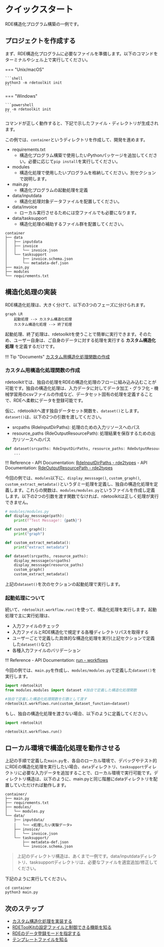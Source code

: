 # クイックスタート

RDE構造化プログラム構築の一例です。

## プロジェクトを作成する

まず、RDE構造化プログラムに必要なファイルを準備します。以下のコマンドをターミナルやシェル上で実行してください。

=== "Unix/macOS"

    ```shell
    python3 -m rdetoolkit init
    ```

=== "Windows"

    ```powershell
    py -m rdetoolkit init
    ```

コマンドが正しく動作すると、下記で示したファイル・ディレクトリが生成されます。

この例では、`container`というディレクトリを作成して、開発を進めます。

- requirements.txt
    - 構造化プログラム構築で使用したいPythonパッケージを追加してください。必要に応じて`pip install`を実行してください。
- modules
    - 構造化処理で使用したいプログラムを格納してください。別セクションで説明します。
- main.py
    - 構造化プログラムの起動処理を定義
- data/inputdata
    - 構造化処理対象データファイルを配置してください。
- data/invoice
    - ローカル実行させるためには空ファイルでも必要になります。
- data/tasksupport
    - 構造化処理の補助するファイル群を配置してください。

```shell
container
├── data
│   ├── inputdata
│   ├── invoice
│   │   └── invoice.json
│   └── tasksupport
│       ├── invoice.schema.json
│       └── metadata-def.json
├── main.py
├── modules
└── requirements.txt
```

## 構造化処理の実装

RDE構造化処理は、大きく分けて、以下の3つのフェーズに分けられます。

```mermaid
graph LR
    起動処理 --> カスタム構造化処理
    カスタム構造化処理 --> 終了処理
```

起動処理、終了処理は、rdetoolkitを使うことで簡単に実行できます。そのため、ユーザー自身は、ご自身のデータに対する処理を実行する **カスタム構造化処理** を定義するだけです。

!!! Tip "Documents"
    [カスタム用構造化処理関数の作成](./structured_process/structured.md/#_5)

### カスタム用構造化処理関数の作成

rdetoolkitでは、独自の処理をRDEの構造化処理のフローに組み込み込むことが可能です。独自の構造化処理は、入力データに対してデータ加工・グラフ化・機械学習用のcsvファイルの作成など、データセット固有の処理を定義することで、RDEへ柔軟にデータを登録可能です。

仮に、rdetoolkitへ渡す独自データセット関数を、`dataset()`とします。`dataset()`は、以下の2つの引数を渡してください。

- srcpaths (RdeInputDirPaths): 処理のための入力リソースへのパス
- resource_paths (RdeOutputResourcePath): 処理結果を保存するための出力リソースへのパス

```python
def dataset(srcpaths: RdeInputDirPaths, resource_paths: RdeOutputResourcePath):
    ...
```

!!! Reference
    - API Documentation: [RdeInputDirPaths - rde2types](../../rdetoolkit/models/rde2types/#rdeinputdirpaths)
    - API Documentation: [RdeOutputResourcePath - rde2types](../../rdetoolkit/models/rde2types/#rdeoutputresourcepath)

今回の例では、`modules`以下に、`display_messsage()`, `custom_graph()`, `custom_extract_metadata()`というダミー処理を定義し、独自の構造化処理を定義します。これらの関数は、`modules/modules.py`というファイルを作成し定義します。以下の2つの引数を渡す関数でなければ、rdetoolkitは正しく処理が実行できません。

```python
# modules/modules.py
def display_messsage(path):
    print(f"Test Message!: {path}")

def custom_graph():
    print("graph")

def custom_extract_metadata():
    print("extract metadata")

def dataset(srcpaths, resource_paths):
    display_messsage(srcpaths)
    display_messsage(resource_paths)
    custom_graph()
    custom_extract_metadata()
```

上記の`dataset()`を次のセクションの起動処理で実行します。

### 起動処理について

続いて、`rdetoolkit.workflow.run()`を使って、構造化処理を実行します。起動処理で主に実行処理は、

- 入力ファイルのチェック
- 入力ファイルとRDE構造化で規定する各種ディレクトリパスを取得する
- ユーザーごとで定義した具体的な構造化処理を実行(上記セクションで定義した`dataset()`など)
- 各種入力ファイルのバリデーション

!!! Reference
    - API Documentation: [run - workflows](../../../rdetoolkit/workflows/#run)

今回の例では、`main.py`を作成し、`modules/modules.py`で定義した`dataset()`を実行します。

```python
import rdetoolkit
from modules.modules import dataset #独自で定義した構造化処理関数

#独自で定義した構造化処理関数を引数として渡す
rdetoolkit.workflows.run(custom_dataset_function=dataset)
```

もし、独自の構造化処理を渡さない場合、以下のように定義してください。

```python
import rdetoolkit

rdetoolkit.workflows.run()
```

## ローカル環境で構造化処理を動作させる

上記の手順で定義した`main.py`を、各自のローカル環境で、デバッグやテスト的にRDEの構造化処理を実行したい場合、`data`ディレクトリ、`tasksupport`ディレクトリに必要な入力データを追加することで、ローカル環境で実行可能です。ディレクトリ構造は、以下のように、main.pyと同じ階層にdataディレクトリを配置していただければ動作します。

```shell
container/
├── main.py
├── requirements.txt
├── modules/
│   └── modules.py
└── data/
    ├── inputdata/
    │   └── <処理したい実験データ>
    ├── invoice/
    │   └── invoice.json
    └── tasksupport/
        ├── metadata-def.json
        └── invoice.schema.json
```

> 上記のディレクトリ構造は、あくまで一例です。data/inputdataディレクトリ、tasksupportディレクトリは、必要なファイルを適宜追加/修正してください。

下記のように実行してください。

```shell
cd container
python3 main.py
```

## 次のステップ

- [カスタム構造化処理を実装する](./structured_process/structured.md)
- [RDEToolKitの設定ファイルと制御できる機能を知る](./config/config.md)
- [RDEのデータ登録モードを指定する](./config/mode.md)
- [テンプレートファイルを知る](./metadata_definition_file.md)
